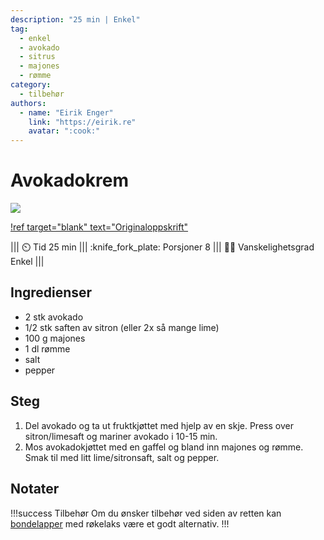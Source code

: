 ```yaml
---
description: "25 min | Enkel"
tag:
  - enkel
  - avokado
  - sitrus
  - majones
  - rømme
category:
  - tilbehør
authors:
  - name: "Eirik Enger"
    link: "https://eirik.re"
    avatar: ":cook:"
---
```


# Avokadokrem

![](/static/bondelapper/bondelapper.webp)

[!ref target="blank" text="Originaloppskrift"](https://oppskrift.klikk.no/r%C3%B8kelaks-med-avocadokrem/1924/)

<!-- dprint-ignore-start -->
||| :timer_clock: Tid
25 min
||| :knife_fork_plate: Porsjoner
8
||| :cook: Vanskelighetsgrad
Enkel
|||
<!-- dprint-ignore-end -->

## Ingredienser

- 2 stk avokado
- 1/2 stk saften av sitron (eller 2x så mange lime)
- 100 g majones
- 1 dl rømme
- salt
- pepper

## Steg

1. Del avokado og ta ut fruktkjøttet med hjelp av en skje. Press over sitron/limesaft og
   mariner avokado i 10-15 min.
2. Mos avokadokjøttet med en gaffel og bland inn majones og rømme. Smak til med litt
   lime/sitronsaft, salt og pepper.

## Notater

<!-- dprint-ignore-start -->
!!!success Tilbehør
Om du ønsker tilbehør ved siden av retten kan
[bondelapper](/enkel-servering/bondelapper.md) med røkelaks være et godt alternativ.
!!!
<!-- dprint-ignore-end -->
